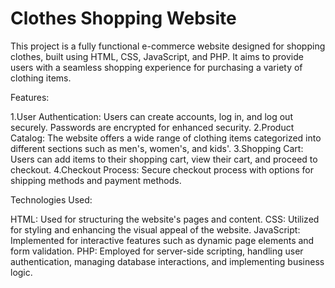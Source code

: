 # Clothes Shopping Website
This project is a fully functional e-commerce website designed for shopping clothes, built using HTML, CSS, JavaScript, and PHP. It aims to provide users with a seamless shopping experience for purchasing a variety of clothing items.

Features:

1.User Authentication: Users can create accounts, log in, and log out securely. Passwords are encrypted for enhanced security.
2.Product Catalog: The website offers a wide range of clothing items categorized into different sections such as men's, women's, and kids'.
3.Shopping Cart: Users can add items to their shopping cart, view their cart, and proceed to checkout.
4.Checkout Process: Secure checkout process with options for shipping methods and payment methods.

Technologies Used:

HTML: Used for structuring the website's pages and content.
CSS: Utilized for styling and enhancing the visual appeal of the website.
JavaScript: Implemented for interactive features such as dynamic page elements and form validation.
PHP: Employed for server-side scripting, handling user authentication, managing database interactions, and implementing business logic.


